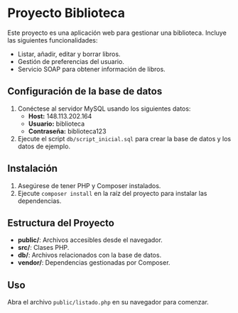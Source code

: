 # Proyecto Biblioteca

Este proyecto es una aplicación web para gestionar una biblioteca. Incluye las siguientes funcionalidades:
- Listar, añadir, editar y borrar libros.
- Gestión de preferencias del usuario.
- Servicio SOAP para obtener información de libros.

## Configuración de la base de datos
1. Conéctese al servidor MySQL usando los siguientes datos:
   - **Host:** 148.113.202.164
   - **Usuario:** biblioteca
   - **Contraseña:** biblioteca123
2. Ejecute el script `db/script_inicial.sql` para crear la base de datos y los datos de ejemplo.

## Instalación
1. Asegúrese de tener PHP y Composer instalados.
2. Ejecute `composer install` en la raíz del proyecto para instalar las dependencias.

## Estructura del Proyecto
- **public/**: Archivos accesibles desde el navegador.
- **src/**: Clases PHP.
- **db/**: Archivos relacionados con la base de datos.
- **vendor/**: Dependencias gestionadas por Composer.

## Uso
Abra el archivo `public/listado.php` en su navegador para comenzar.
